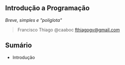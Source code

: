 ## Introdução a Programação

*Breve, simples e "poliglota"*

> Francisco Thiago @caaboc
> fthiagogv@gmail.com



## Sumário

* Introdução
